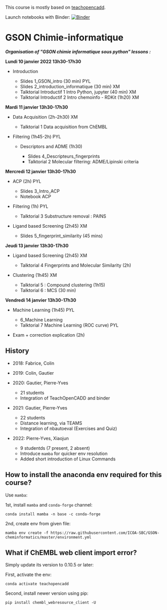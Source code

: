 This course is mostly based on [teachopencadd](https://github.com/volkamerlab/teachopencadd).

Launch notebooks with Binder: [![Binder](https://mybinder.org/badge_logo.svg)](https://mybinder.org/v2/gh/ICOA-SBC/GSON-cheminformatics/HEAD)

GSON Chimie-informatique
========================
___Organisation of "GSON chimie informatique sous python" lessons :___

**Lundi 10 janvier 2022 13h30-17h30**

- Introduction

  - Slides 1_GSON_intro (30 min) PYL
  - Slides 2_introduction_informatique (30 min) XM
  - Talktorial Introductif 1 Intro Python, jupyter (40 min) XM
  - Talktorial Introductif 2 Intro chemoinfo - RDKit (1h20) XM

**Mardi 11 janvier 13h30-17h30**

- Data Acquisition (2h-2h30) XM

  - Talktorial 1 Data acquisition from ChEMBL

- Filtering (1h45-2h) PYL

  - Descriptors and ADME (1h30)

    - Slides 4_Descripteurs_fingerprints
    - Talktorial 2 Molecular filtering: ADME/Lipinski criteria

**Mercredi 12 janvier 13h30-17h30**

- ACP (2h) PYL
  - Slides 3_Intro_ACP
  - Notebook ACP

- Filtering (1h) PYL

  - Talktorial 3 Substructure removal : PAINS

- Ligand based Screening (2h45) XM

  - Slides 5_fingerprint_similarity (45 mins)

**Jeudi 13 janvier 13h30-17h30**

- Ligand based Screening (2h45) XM

  - Talktorial 4 Fingerprints and Molecular Similarity (2h)

- Clustering (1h45) XM

  - Talktorial 5 : Compound clustering (1h15)
  - Talktorial 6 : MCS (30 min)

**Vendredi 14 janvier 13h30-17h30**

- Machine Learning (1h45) PYL

  - 6_Machine Learning
  - Talktorial 7 Machine Learning (ROC curve) PYL

- Exam + correction explication (2h)

## History

- 2018: Fabrice, Colin

- 2019: Colin, Gautier

- 2020: Gautier, Pierre-Yves

    - 21 students
    - Integration of TeachOpenCADD and binder

- 2021: Gautier, Pierre-Yves

    - 22 students
    - Distance learning, via TEAMS
    - Integration of nbautoeval (Exercises and Quiz)

- 2022: Pierre-Yves, Xiaojun
    - 9 studentds (7 present, 2 absent)
    - Introduce ```mamba``` for quicker env resolution
    - Added short introduction of Linux Commands 
## How to install the anaconda env required for this course?

Use ```mamba```:

1st, install ```mamba``` and ```conda-forge``` channel:
```
conda install mamba -n base -c conda-forge
```
2nd, create env from given file:
```
mamba env create -f https://raw.githubusercontent.com/ICOA-SBC/GSON-cheminformatics/master/environment.yml
```
## What if ChEMBL web client import error?

Simply update its version to 0.10.5 or later:

First, activate the env:
```
conda activate teachopencadd
```
Second, install newer version using pip:
```
pip install chembl_webresource_client -U
```
